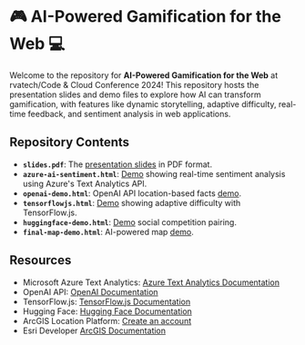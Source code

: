 # 🎮 AI-Powered Gamification for the Web 💻

Welcome to the repository for **AI-Powered Gamification for the Web** at rvatech/Code & Cloud Conference 2024! This repository hosts the presentation slides and demo files to explore how AI can transform gamification, with features like dynamic storytelling, adaptive difficulty, real-time feedback, and sentiment analysis in web applications.

## Repository Contents

- **`slides.pdf`**: The [presentation slides](https://github.com/cyatteau/rvatech-codecloud-2024-ai-gamification/blob/main/Slides-PPT.pdf) in PDF format.
- **`azure-ai-sentiment.html`**: [Demo](https://github.com/cyatteau/rvatech-codecloud-2024-ai-gamification/blob/main/azure-ai-sentiment.html) showing real-time sentiment analysis using Azure's Text Analytics API.
- **`openai-demo.html`**: OpenAI API location-based facts [demo](https://github.com/cyatteau/rvatech-codecloud-2024-ai-gamification/blob/main/openai-demo.html).
- **`tensorflowjs.html`**: [Demo](https://github.com/cyatteau/rvatech-codecloud-2024-ai-gamification/blob/main/tensorflowjs.html) showing adaptive difficulty with TensorFlow.js.
- **`huggingface-demo.html`**: [Demo](https://github.com/cyatteau/rvatech-codecloud-2024-ai-gamification/blob/main/huggingface-demo.html) social competition pairing.
- **`final-map-demo.html`**: AI-powered map [demo](https://github.com/cyatteau/rvatech-codecloud-2024-ai-gamification/blob/main/final-map-demo.html).

## Resources
- Microsoft Azure Text Analytics: [Azure Text Analytics Documentation](https://azure.microsoft.com/en-us/products/ai-services/ai-language)
- OpenAI API: [OpenAI Documentation](https://platform.openai.com/docs/overview)
- TensorFlow.js: [TensorFlow.js Documentation](https://www.tensorflow.org/js)
- Hugging Face: [Hugging Face Documentation](https://huggingface.co/sentence-transformers/all-MiniLM-L6-v2)
- ArcGIS Location Platform: [Create an account](https://location.arcgis.com/)
- Esri Developer [ArcGIS Documentation](https://developers.arcgis.com/)
